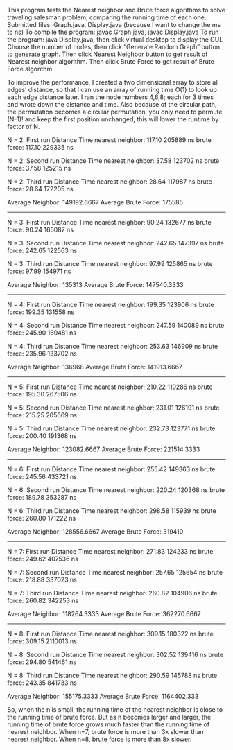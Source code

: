 This program tests the Nearest neighbor and Brute force algorithms to solve traveling salesman problem,
comparing the running time of each one.
Submitted files: Graph.java, Display.java (because I want to change the ms to ns)
To compile the program: javac Graph.java, javac Display.java
To run the program: java Display.java; then click virtual desktop to display the GUI.
Choose the number of nodes, then click “Generate Random Graph” button to generate graph.
Then click Nearest Neighbor button to get result of Nearest neighbor algorithm.
Then click Brute Force to get result of Brute Force algorithm.
 
To improve the performance, I created a two dimensional array to store all edges’ distance, so that I can use
an array of running time O(1) to look up each edge distance later.
I ran the node numbers 4,6,8; each for 3 times and wrote down the distance and time.
Also because of the circular path, the permutation becomes a circular permutation, you only need to permute (N-1)! 
and keep the first position unchanged, this will lower the runtime by factor of N.

N = 2:
First run                 Distance       Time
nearest neighbor:         117.10         205889 ns
brute force:              117.10         229335 ns

N = 2:
Second run                Distance       Time
nearest neighbor:         37.58         123702 ns
brute force:              37.58         125215 ns

N = 2:
Third run                 Distance       Time
nearest neighbor:         28.64         117987 ns
brute force:              28.64         172205 ns

Average Neighbor: 149192.6667
Average Brute Force: 175585
_____________________
N = 3:
First run                 Distance       Time
nearest neighbor:         90.24         132677 ns
brute force:              90.24         165087 ns

N = 3:
Second run                 Distance       Time
nearest neighbor:         242.65         147397 ns
brute force:              242.65         122563 ns

N = 3:
Third run                 Distance       Time
nearest neighbor:         97.99         125865 ns
brute force:              97.99         154971 ns

Average Neighbor: 135313
Average Brute Force: 147540.3333
_____________________
N = 4:
First run                 Distance       Time
nearest neighbor:         199.35         123906 ns
brute force:              199.35         131558 ns

N = 4:
Second run                 Distance       Time
nearest neighbor:         247.59         140089 ns
brute force:              245.90         160481 ns

N = 4:
Third run                 Distance       Time
nearest neighbor:         253.63         146909 ns
brute force:              235.96         133702 ns

Average Neighbor: 136968
Average Brute Force: 141913.6667
_____________________
N = 5:
First run                 Distance       Time
nearest neighbor:         210.22         119286 ns
brute force:              195.30         267506 ns

N = 5:
Second run                 Distance       Time
nearest neighbor:         231.01         126191 ns
brute force:              215.25         205669 ns

N = 5:
Third run                 Distance       Time
nearest neighbor:         232.73         123771 ns
brute force:              200.40         191368 ns

Average Neighbor: 123082.6667
Average Brute Force: 221514.3333
_____________________
N = 6:
First run                 Distance       Time
nearest neighbor:         255.42         149363 ns
brute force:              245.56         433721 ns

N = 6:
Second run                 Distance       Time
nearest neighbor:         220.24         120368 ns
brute force:              189.78         353287 ns

N = 6:
Third run                 Distance       Time
nearest neighbor:         298.58         115939 ns
brute force:              260.80         171222 ns

Average Neighbor: 128556.6667
Average Brute Force: 319410
_____________________
N = 7:
First run                 Distance       Time
nearest neighbor:         271.83         124233 ns
brute force:              249.62         407536 ns

N = 7:
Second run                 Distance       Time
nearest neighbor:         257.65         125654 ns
brute force:              218.88         337023 ns

N = 7:
Third run                 Distance       Time
nearest neighbor:         260.82         104906 ns
brute force:              260.82         342253 ns

Average Neighbor: 118264.3333
Average Brute Force: 362270.6667
_____________________
N = 8:
First run                 Distance       Time
nearest neighbor:         309.15         180322 ns
brute force:              309.15         2110013 ns

N = 8:
Second run                 Distance       Time
nearest neighbor:         302.52         139416 ns
brute force:              294.80         541461 ns

N = 8:
Third run                 Distance       Time
nearest neighbor:         290.59         145788 ns
brute force:              243.35         841733 ns

Average Neighbor: 155175.3333
Average Brute Force: 1164402.333

So, when the n is small, the running time of the nearest neighbor is close to the running time of brute force.
But as n becomes larger and larger, the running time of brute force grows much faster than the running time
of nearest neighbor. When n=7, brute force is more than 3x slower than nearest neighbor. When n=8, brute
force is more than 8x slower.